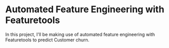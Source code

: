 # Automated Feature Engineering with Featuretools 
 In this project, I'll be making use of automated feature engineering with Featuretools to predict Customer churn.
